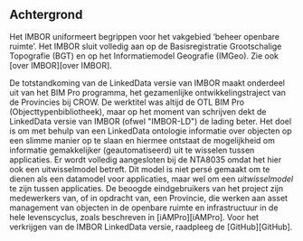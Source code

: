 ## Achtergrond

Het IMBOR uniformeert begrippen voor het vakgebied ‘beheer openbare ruimte’. Het IMBOR sluit volledig aan op de
Basisregistratie Grootschalige Topografie (BGT) en op het Informatiemodel Geografie (IMGeo).
Zie ook [over IMBOR][over IMBOR].

De totstandkoming van de LinkedData versie van IMBOR maakt onderdeel uit van het BIM Pro programma, het gezamenlijke
ontwikkelingstraject van de Provincies bij CROW. De werktitel was altijd de OTL BIM Pro (Objecttypenbibliotheek),
maar op het moment van schrijven dekt de LinkedData versie van IMBOR (ofwel "IMBOR-LD") de lading beter.
Het doel is om met behulp van een LinkedData ontologie informatie over objecten op een slimme manier op te slaan en
hiermee ontstaat de mogelijkheid om informatie gemakkelijker (geautomatiseerd) uit te wisselen tussen applicaties.
Er wordt volledig aangesloten bij de NTA8035 omdat het hier ook een uitwisselmodel betreft. Dit model is niet persé
gemaakt om te dienen als een datamodel voor applicaties, maar wel om een _uitwisselmodel_ te zijn tussen
applicaties.
De beoogde eindgebruikers van het project zijn medewerkers van, of in opdracht van, een Provincie, die werken aan
asset management van objecten in de openbare ruimte en infrastructuur in de hele levenscyclus, zoals beschreven
in [iAMPro][iAMPro].
Voor het verkrijgen van de IMBOR LinkedData versie, raadpleeg de [GitHub][GitHub].

